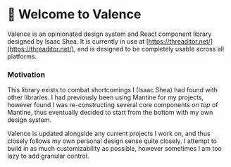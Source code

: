 # 👋 Welcome to Valence

Valence is an opinionated design system and React component library designed by Isaac Shea. It is currently in use at [https://threaditor.net/](https://threaditor.net/), and is designed to be completely usable across all platforms.

### Motivation

&#x20;This library exists to combat shortcomings I (Isaac Shea) had found with other libraries. I had previously been using Mantine for my projects, however found I was re-constructing several core components _on top_ of Mantine, thus eventually decided to start from the bottom with my own design system.

Valence is updated alongside any current projects I work on, and thus closely follows my own personal design sense quite closely. I attempt to build in as much customizability as possible, however sometimes I am too lazy to add granular control.&#x20;
